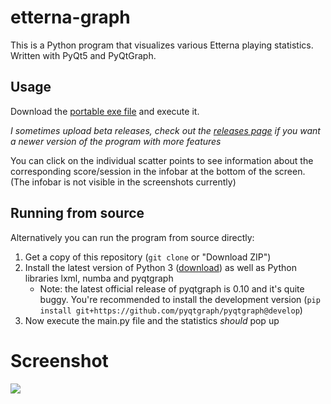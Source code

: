 # etterna-graph
This is a Python program that visualizes various Etterna playing statistics. Written with PyQt5 and PyQtGraph.

## Usage
Download the [portable exe file](https://github.com/kangalioo/etterna-graph/releases/download/latest/EtternaGraph.exe) and execute it.

*I sometimes upload beta releases, check out the [releases page](https://github.com/kangalioo/etterna-graph/releases) if you want a newer version of the program with more features*

You can click on the individual scatter points to see information about the corresponding score/session in the infobar at the bottom of the screen. (The infobar is not visible in the screenshots currently)

## Running from source
Alternatively you can run the program from source directly:
1. Get a copy of this repository (`git clone` or "Download ZIP")
2. Install the latest version of Python 3 ([download](https://www.python.org/downloads/release/python-373/)) as well as Python libraries lxml, numba and pyqtgraph
    - Note: the latest official release of pyqtgraph is 0.10 and it's quite buggy. You're recommended to install the development version (`pip install git+https://github.com/pyqtgraph/pyqtgraph@develop`)
3. Now execute the main.py file and the statistics _should_ pop up

# Screenshot
![](https://imgur.com/h5GZRha.jpg)
